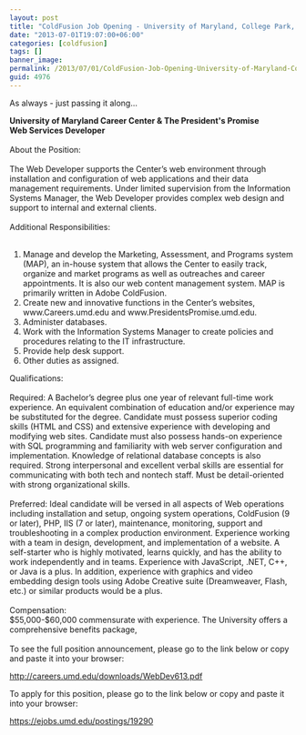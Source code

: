 ```yaml
---
layout: post
title: "ColdFusion Job Opening - University of Maryland, College Park, MD"
date: "2013-07-01T19:07:00+06:00"
categories: [coldfusion]
tags: []
banner_image: 
permalink: /2013/07/01/ColdFusion-Job-Opening-University-of-Maryland-College-Park-MD
guid: 4976
---
```


As always - just passing it along...


<p><strong>University of Maryland Career Center &amp; The President's Promise</strong><br />
  <strong>Web Services Developer</strong><br />
  <br />
  About the Position:<br />
  <br />
  The Web Developer supports the Center&rsquo;s web environment through installation and configuration of web applications and their data management requirements. Under limited supervision from the Information Systems Manager, the Web Developer provides complex web design and support to internal and external clients.<br />
  <br />
  Additional Responsibilities:<br />
  <br />
</p>
<ol>
  <li>Manage and develop the Marketing, Assessment, and Programs system (MAP), an in-house system that allows the Center to easily track, organize and market programs as well as outreaches and career appointments. It is also our web content management system. MAP is primarily written in Adobe ColdFusion.</li>
  <li>Create new and innovative functions in the Center&rsquo;s websites, www.Careers.umd.edu and www.PresidentsPromise.umd.edu.</li>
  <li>Administer databases.</li>
  <li>Work with the Information Systems Manager to create policies and procedures relating to the IT infrastructure.</li>
  <li>Provide help desk support.</li>
  <li>Other duties as assigned.</li>
</ol>
<p>Qualifications:<br />
  <br />
  Required: A Bachelor&rsquo;s degree plus one year of relevant full-time work experience. An equivalent combination of education and/or experience may be substituted for the degree. Candidate must possess superior coding skills (HTML and CSS) and extensive experience with developing and modifying web sites. Candidate must also possess hands-on experience with SQL programming and familiarity with web server configuration and implementation. Knowledge of relational database concepts is also required. Strong interpersonal and excellent verbal skills are essential for communicating with both tech and nontech staff. Must be detail-oriented with strong organizational skills. <br />
  <br />
  Preferred: Ideal candidate will be versed in all aspects of Web operations including installation and setup, ongoing system operations, ColdFusion (9 or later), PHP, IIS (7 or later), maintenance, monitoring, support and troubleshooting in a complex production environment. Experience working with a team in design, development, and implementation of a website. A self-starter who is highly motivated, learns quickly, and has the ability to work independently and in teams. Experience with JavaScript, .NET, C++, or Java is a plus. In addition, experience with graphics and video embedding design tools using Adobe Creative suite (Dreamweaver, Flash, etc.) or similar products would be a plus.<br />
  <br />
  Compensation:<br />
  $55,000-$60,000 commensurate with experience. The University offers a comprehensive benefits package,<br />
  <br />
  To see the full position announcement, please go to the link below or copy and paste it into your browser:</p>
<p><a href="http://careers.umd.edu/downloads/WebDev613.pdf">http://careers.umd.edu/downloads/WebDev613.pdf</a></p>
<p>To apply for this position, please go to the link below or copy and paste it into your browser:</p>
<p><a href="https://ejobs.umd.edu/postings/19290">https://ejobs.umd.edu/postings/19290</a></p>
